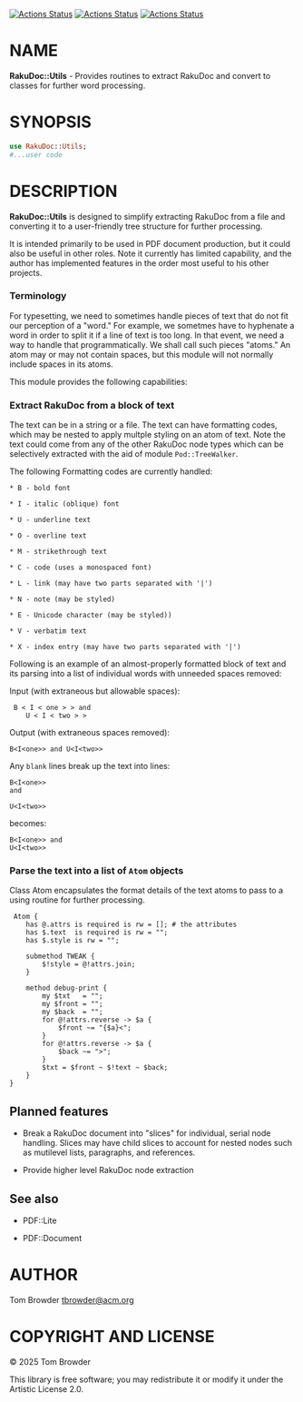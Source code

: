 [![Actions Status](https://github.com/tbrowder/RakuDoc-Utils/actions/workflows/linux.yml/badge.svg)](https://github.com/tbrowder/RakuDoc-Utils/actions) [![Actions Status](https://github.com/tbrowder/RakuDoc-Utils/actions/workflows/macos.yml/badge.svg)](https://github.com/tbrowder/RakuDoc-Utils/actions) [![Actions Status](https://github.com/tbrowder/RakuDoc-Utils/actions/workflows/windows.yml/badge.svg)](https://github.com/tbrowder/RakuDoc-Utils/actions)

NAME
====

**RakuDoc::Utils** - Provides routines to extract RakuDoc and convert to classes for further word processing.

SYNOPSIS
========

```raku
use RakuDoc::Utils;
#...user code
```

DESCRIPTION
===========

**RakuDoc::Utils** is designed to simplify extracting RakuDoc from a file and converting it to a user-friendly tree structure for further processing.

It is intended primarily to be used in PDF document production, but it could also be useful in other roles. Note it currently has limited capability, and the author has implemented features in the order most useful to his other projects.

### Terminology

For typesetting, we need to sometimes handle pieces of text that do not fit our perception of a "word." For example, we sometmes have to hyphenate a word in order to split it if a line of text is too long. In that event, we need a way to handle that programmatically. We shall call such pieces "atoms." An atom may or may not contain spaces, but this module will not normally include spaces in its atoms.

This module provides the following capabilities:

### Extract RakuDoc from a block of text

The text can be in a string or a file. The text can have formatting codes, which may be nested to apply multple styling on an atom of text. Note the text could come from any of the other RakuDoc node types which can be selectively extracted with the aid of module `Pod::TreeWalker`.

The following Formatting codes are currently handled: 

    * B - bold font

    * I - italic (oblique) font

    * U - underline text

    * O - overline text

    * M - strikethrough text

    * C - code (uses a monospaced font)

    * L - link (may have two parts separated with '|')

    * N - note (may be styled)

    * E - Unicode character (may be styled))

    * V - verbatim text

    * X - index entry (may have two parts separated with '|')

Following is an example of an almost-properly formatted block of text and its parsing into a list of individual words with unneeded spaces removed:

Input (with extraneous but allowable spaces):

     B < I < one > > and
        U < I < two > >

Output (with extraneous spaces removed):

    B<I<one>> and U<I<two>>

Any `blank` lines break up the text into lines:

    B<I<one>> 
    and 

    U<I<two>>

becomes:

    B<I<one>> and 
    U<I<two>>

### Parse the text into a list of `Atom` objects

Class Atom encapsulates the format details of the text atoms to pass to a using routine for further processing.

     Atom {
        has @.attrs is required is rw = []; # the attributes
        has $.text  is required is rw = "";
        has $.style is rw = "";

        submethod TWEAK {
            $!style = @!attrs.join;
        }

        method debug-print {
            my $txt   = "";
            my $front = "";
            my $back  = "";
            for @!attrs.reverse -> $a {
                $front ~= "{$a}<";
            }
            for @!attrs.reverse -> $a {
                $back ~= ">";
            }
            $txt = $front ~ $!text ~ $back;
        }
    }

Planned features
----------------

  * Break a RakuDoc document into "slices" for individual, serial node handling. Slices may have child slices to account for nested nodes such as mutilevel lists, paragraphs, and references.

  * Provide higher level RakuDoc node extraction

See also
--------

  * PDF::Lite

  * PDF::Document

AUTHOR
======

Tom Browder <tbrowder@acm.org>

COPYRIGHT AND LICENSE
=====================

© 2025 Tom Browder

This library is free software; you may redistribute it or modify it under the Artistic License 2.0.

